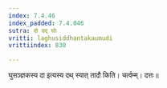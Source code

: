 ```yaml
---
index: 7.4.46
index_padded: 7.4.046
sutra: दो दद् घोः
vritti: laghusiddhantakaumudi
vrittiindex: 830

---
```

घुसञ्ज्ञकस्य दा इत्यस्य दथ् स्यात् तादौ किति। चर्त्वम्म्। दत्तः॥